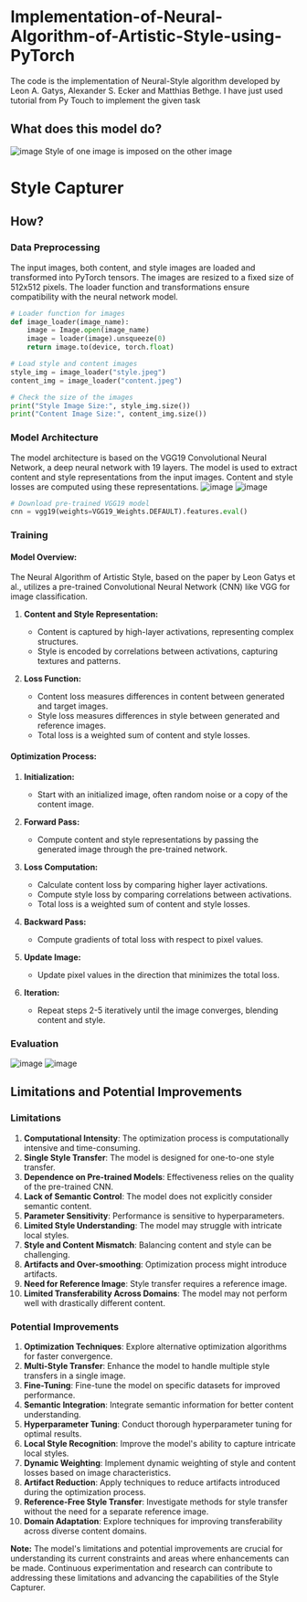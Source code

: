 # Implementation-of-Neural-Algorithm-of-Artistic-Style-using-PyTorch
The code is the implementation of Neural-Style algorithm developed by Leon A. Gatys, Alexander S. Ecker and Matthias Bethge. I have just used tutorial from Py Touch to implement the given task

## What does this model do?
![image](https://github.com/snehajha-coder/Implementation-of-Neural-Algorithm-of-Artistic-Style-using-PyTorch/assets/84180023/120263f8-9c56-45ad-a060-c43ebe0a6d92)
Style of one image is imposed on the other image

# Style Capturer

## How?

### Data Preprocessing
The input images, both content, and style images are loaded and transformed into PyTorch tensors. The images are resized to a fixed size of 512x512 pixels. The loader function and transformations ensure compatibility with the neural network model.

```python
# Loader function for images
def image_loader(image_name):
    image = Image.open(image_name)
    image = loader(image).unsqueeze(0)
    return image.to(device, torch.float)

# Load style and content images
style_img = image_loader("style.jpeg")
content_img = image_loader("content.jpeg")

# Check the size of the images
print("Style Image Size:", style_img.size())
print("Content Image Size:", content_img.size())
```

### Model Architecture
The model architecture is based on the VGG19 Convolutional Neural Network, a deep neural network with 19 layers. The model is used to extract content and style representations from the input images. Content and style losses are computed using these representations.
![image](https://github.com/snehajha-coder/Implementation-of-Neural-Algorithm-of-Artistic-Style-using-PyTorch/assets/84180023/324e435e-db99-48a1-b12f-260d3a5a1ace)
![image](https://github.com/snehajha-coder/Implementation-of-Neural-Algorithm-of-Artistic-Style-using-PyTorch/assets/84180023/4f4755a5-9a9a-4a1b-bd0d-7db1e5543398)

```python
# Download pre-trained VGG19 model
cnn = vgg19(weights=VGG19_Weights.DEFAULT).features.eval()
```

### Training
#### Model Overview:

The Neural Algorithm of Artistic Style, based on the paper by Leon Gatys et al., utilizes a pre-trained Convolutional Neural Network (CNN) like VGG for image classification.

1. **Content and Style Representation:**
   - Content is captured by high-layer activations, representing complex structures.
   - Style is encoded by correlations between activations, capturing textures and patterns.

2. **Loss Function:**
   - Content loss measures differences in content between generated and target images.
   - Style loss measures differences in style between generated and reference images.
   - Total loss is a weighted sum of content and style losses.

#### Optimization Process:

1. **Initialization:**
   - Start with an initialized image, often random noise or a copy of the content image.

2. **Forward Pass:**
   - Compute content and style representations by passing the generated image through the pre-trained network.

3. **Loss Computation:**
   - Calculate content loss by comparing higher layer activations.
   - Compute style loss by comparing correlations between activations.
   - Total loss is a weighted sum of content and style losses.

4. **Backward Pass:**
   - Compute gradients of total loss with respect to pixel values.

5. **Update Image:**
   - Update pixel values in the direction that minimizes the total loss.

6. **Iteration:**
   - Repeat steps 2-5 iteratively until the image converges, blending content and style.


### Evaluation
![image](https://github.com/snehajha-coder/Implementation-of-Neural-Algorithm-of-Artistic-Style-using-PyTorch/assets/84180023/4d790625-24ca-4a43-bb91-a03021f30257)
![image](https://github.com/snehajha-coder/Implementation-of-Neural-Algorithm-of-Artistic-Style-using-PyTorch/assets/84180023/2d1db5d0-b139-4b0d-a644-fed9e33fc9d8)



## Limitations and Potential Improvements

### Limitations
1. **Computational Intensity**: The optimization process is computationally intensive and time-consuming.
2. **Single Style Transfer**: The model is designed for one-to-one style transfer.
3. **Dependence on Pre-trained Models**: Effectiveness relies on the quality of the pre-trained CNN.
4. **Lack of Semantic Control**: The model does not explicitly consider semantic content.
5. **Parameter Sensitivity**: Performance is sensitive to hyperparameters.
6. **Limited Style Understanding**: The model may struggle with intricate local styles.
7. **Style and Content Mismatch**: Balancing content and style can be challenging.
8. **Artifacts and Over-smoothing**: Optimization process might introduce artifacts.
9. **Need for Reference Image**: Style transfer requires a reference image.
10. **Limited Transferability Across Domains**: The model may not perform well with drastically different content.

### Potential Improvements
1. **Optimization Techniques**: Explore alternative optimization algorithms for faster convergence.
2. **Multi-Style Transfer**: Enhance the model to handle multiple style transfers in a single image.
3. **Fine-Tuning**: Fine-tune the model on specific datasets for improved performance.
4. **Semantic Integration**: Integrate semantic information for better content understanding.
5. **Hyperparameter Tuning**: Conduct thorough hyperparameter tuning for optimal results.
6. **Local Style Recognition**: Improve the model's ability to capture intricate local styles.
7. **Dynamic Weighting**: Implement dynamic weighting of style and content losses based on image characteristics.
8. **Artifact Reduction**: Apply techniques to reduce artifacts introduced during the optimization process.
9. **Reference-Free Style Transfer**: Investigate methods for style transfer without the need for a separate reference image.
10. **Domain Adaptation**: Explore techniques for improving transferability across diverse content domains.

**Note:** The model's limitations and potential improvements are crucial for understanding its current constraints and areas where enhancements can be made. Continuous experimentation and research can contribute to addressing these limitations and advancing the capabilities of the Style Capturer.
